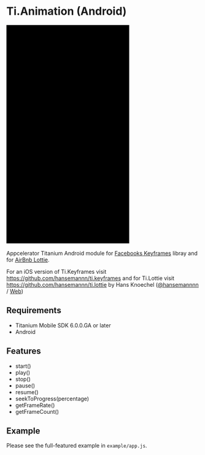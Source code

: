 # Ti.Animation (Android)

![gif](animation.gif)

Appcelerator Titanium Android module for [Facebooks Keyframes](https://github.com/facebookincubator/Keyframes) libray and for [AirBnb Lottie](https://github.com/airbnb/lottie-android). 

For an iOS version of Ti.Keyframes visit https://github.com/hansemannn/ti.keyframes and for Ti.Lottie visit https://github.com/hansemannn/ti.lottie by Hans Knoechel ([@hansemannnn](https://twitter.com/hansemannnn) / [Web](http://hans-knoechel.de))

## Requirements
- Titanium Mobile SDK 6.0.0.GA or later
- Android

## Features
- start()
- play()
- stop()
- pause()
- resume()
- seekToProgress(percentage)
- getFrameRate()
- getFrameCount()

## Example
Please see the full-featured example in `example/app.js`.
